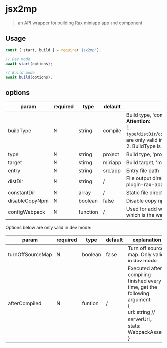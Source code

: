 # jsx2mp

> an API wrapper for building Rax miniapp app and component

## Usage

```js
const { start, build } = require('jsx2mp');

// Dev mode
await start(options);

// Build mode
await build(options);
```

## options

| param          | required | type     | default | explanation                                                  |
| -------------- | -------- | -------- | ------- | ------------------------------------------------------------ |
| buildType      | N        | string   | compile | Build type, 'compile'  or 'runtime' <br />**Attention:** <br />1.  `type`/`distDir`/`constantDir`/`disableCopyNpm`/`turnOffSourceMap` are only valid in compile mode<br />2. BuildType is only valid when type is 'project' |
| type           | N        | string   | project | Build type,  'project' or 'component'                        |
| target         | N        | stirng   | miniapp | Build target, 'miniapp' or 'wechat-miniprogram'              |
| entry          | N        | string   | src/app | Entry file path                                              |
| distDir        | N        | string   | /       | File output directory, if not set, files will be output by build-plugin-rax-app/component's strategy |
| constantDir    | N        | array    | /       | Static file directories                                      |
| disableCopyNpm | N        | boolean  | false   | Disable copy npm modules                                     |
| configWebpack  | N        | function | /       | Used for add webpack config, get the argument `config` which is the webpack-chain config instance |

Options below are only valid in dev mode: 

| param            | required | type    | default | explanation                                                  |
| ---------------- | -------- | ------- | ------- | ------------------------------------------------------------ |
| turnOffSourceMap | N        | boolean | false   | Turn off source map. Only valid in dev mode                  |
| afterCompiled    | N        | funtion | /       | Executed after compiling finished every time, get the following argument: <br />{<br/> url: string // serverUrl，<br/> stats: WebpackAssets<br/>} |


